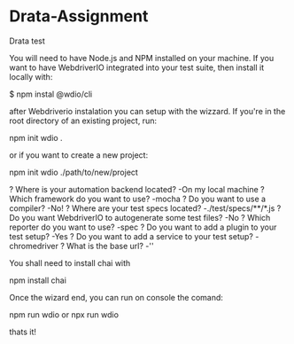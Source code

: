 # Drata-Assignment
Drata test

You will need to have Node.js and NPM installed on your machine. 
If you want to have WebdriverIO integrated into your test suite, then install it locally with:

$ npm instal @wdio/cli  


after Webdriverio instalation you can setup with the wizzard. 
If you're in the root directory of an existing project, run:

npm init wdio .

or if you want to create a new project:

npm init wdio ./path/to/new/project

? Where is your automation backend located? 
-On my local machine
? Which framework do you want to use? 
-mocha
? Do you want to use a compiler? 
-No!
? Where are your test specs located? 
-./test/specs/**/*.js
? Do you want WebdriverIO to autogenerate some test files? 
-No
? Which reporter do you want to use? 
-spec
? Do you want to add a plugin to your test setup?
-Yes
? Do you want to add a service to your test setup? 
-chromedriver
? What is the base url? 
-''

You shall need to install chai with

npm install chai 

Once the wizard end, you can run on console the comand:

npm run wdio
or
npx run wdio

thats it!
